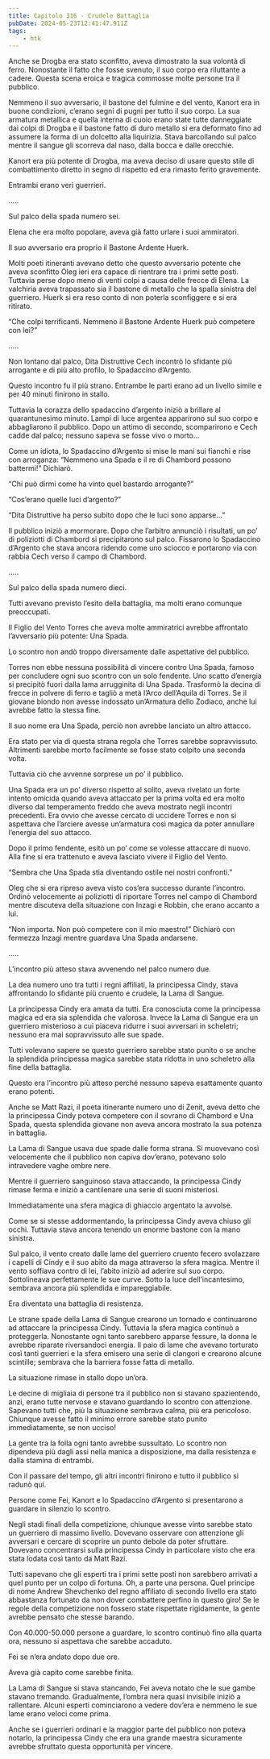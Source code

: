 ```yaml
---
title: Capitolo 316 - Crudele Battaglia
pubDate: 2024-05-23T12:41:47.911Z
tags:
    - htk
---
```


Anche se Drogba era stato sconfitto, aveva dimostrato la sua volontà di ferro. Nonostante il fatto che fosse svenuto, il suo corpo era riluttante a cadere. Questa scena eroica e tragica commosse molte persone tra il pubblico.

Nemmeno il suo avversario, il bastone del fulmine e del vento, Kanort era in buone condizioni, c’erano segni di pugni per tutto il suo corpo. La sua armatura metallica e quella interna di cuoio erano state tutte danneggiate dai colpi di Drogba e il bastone fatto di duro metallo si era deformato fino ad assumere la forma di un dolcetto alla liquirizia. Stava barcollando sul palco mentre il sangue gli scorreva dal naso, dalla bocca e dalle orecchie.

Kanort era più potente di Drogba, ma aveva deciso di usare questo stile di combattimento diretto in segno di rispetto ed era rimasto ferito gravemente.

Entrambi erano veri guerrieri.

…..

Sul palco della spada numero sei.

Elena che era molto popolare, aveva già fatto urlare i suoi ammiratori.

Il suo avversario era proprio il Bastone Ardente Huerk.

Molti poeti itineranti avevano detto che questo avversario potente che aveva sconfitto Oleg ieri era capace di rientrare tra i primi sette posti. Tuttavia perse dopo meno di venti colpi a causa delle frecce di Elena. La valchiria aveva trapassato sia il bastone di metallo che la spalla sinistra del guerriero. Huerk si era reso conto di non poterla sconfiggere e si era ritirato.

“Che colpi terrificanti. Nemmeno il Bastone Ardente Huerk può competere con lei?”

…..

Non lontano dal palco, Dita Distruttive Cech incontrò lo sfidante più arrogante e di più alto profilo, lo Spadaccino d’Argento.

Questo incontro fu il più strano. Entrambe le parti erano ad un livello simile e per 40 minuti finirono in stallo.

Tuttavia la corazza dello spadaccino d’argento iniziò a brillare al quarantunesimo minuto. Lampi di luce argentea apparirono sul suo corpo e abbagliarono il pubblico. Dopo un attimo di secondo, scomparirono e Cech cadde dal palco; nessuno sapeva se fosse vivo o morto…

Come un idiota, lo Spadaccino d’Argento si mise le mani sui fianchi e rise con arroganza: “Nemmeno una Spada e il re di Chambord possono battermi!” Dichiarò.

“Chi può dirmi come ha vinto quel bastardo arrogante?”

“Cos’erano quelle luci d’argento?”

“Dita Distruttive ha perso subito dopo che le luci sono apparse…”

Il pubblico iniziò a mormorare. Dopo che l’arbitro annunciò i risultati, un po’ di poliziotti di Chambord si precipitarono sul palco. Fissarono lo Spadaccino d’Argento che stava ancora ridendo come uno sciocco e portarono via con rabbia Cech verso il campo di Chambord.

…..

Sul palco della spada numero dieci.

Tutti avevano previsto l’esito della battaglia, ma molti erano comunque preoccupati.

Il Figlio del Vento Torres che aveva molte ammiratrici avrebbe affrontato l’avversario più potente: Una Spada.

Lo scontro non andò troppo diversamente dalle aspettative del pubblico.

Torres non ebbe nessuna possibilità di vincere contro Una Spada, famoso per concludere ogni suo scontro con un solo fendente. Uno scatto d’energia si precipitò fuori dalla lama arrugginita di Una Spada. Trasformò la decina di frecce in polvere di ferro e tagliò a metà l’Arco dell’Aquila di Torres. Se il giovane biondo non avesse indossato un’Armatura dello Zodiaco, anche lui avrebbe fatto la stessa fine.

Il suo nome era Una Spada, perciò non avrebbe lanciato un altro attacco.

Era stato per via di questa strana regola che Torres sarebbe sopravvissuto. Altrimenti sarebbe morto facilmente se fosse stato colpito una seconda volta.

Tuttavia ciò che avvenne sorprese un po’ il pubblico.

Una Spada era un po’ diverso rispetto al solito, aveva rivelato un forte intento omicida quando aveva attaccato per la prima volta ed era molto diverso dal temperamento freddo che aveva mostrato negli incontri precedenti. Era ovvio che avesse cercato di uccidere Torres e non si aspettava che l’arciere avesse un’armatura così magica da poter annullare l’energia del suo attacco.

Dopo il primo fendente, esitò un po’ come se volesse attaccare di nuovo. Alla fine si era trattenuto e aveva lasciato vivere il Figlio del Vento.

“Sembra che Una Spada stia diventando ostile nei nostri confronti.”

Oleg che si era ripreso aveva visto cos’era successo durante l’incontro. Ordinò velocemente ai poliziotti di riportare Torres nel campo di Chambord mentre discuteva della situazione con Inzagi e Robbin, che erano accanto a lui.

“Non importa. Non può competere con il mio maestro!” Dichiarò con fermezza Inzagi mentre guardava Una Spada andarsene.

…..

L’incontro più atteso stava avvenendo nel palco numero due.

La dea numero uno tra tutti i regni affiliati, la principessa Cindy, stava affrontando lo sfidante più cruento e crudele, la Lama di Sangue.

La principessa Cindy era amata da tutti. Era conosciuta come la principessa magica ed era sia splendida che valorosa. Invece la Lama di Sangue era un guerriero misterioso a cui piaceva ridurre i suoi avversari in scheletri; nessuno era mai sopravvissuto alle sue spade.

Tutti volevano sapere se questo guerriero sarebbe stato punito o se anche la splendida principessa magica sarebbe stata ridotta in uno scheletro alla fine della battaglia.

Questo era l’incontro più atteso perché nessuno sapeva esattamente quanto erano potenti.

Anche se Matt Razi, il poeta itinerante numero uno di Zenit, aveva detto che la principessa Cindy poteva competere con il sovrano di Chambord e Una Spada, questa splendida giovane non aveva ancora mostrato la sua potenza in battaglia.

La Lama di Sangue usava due spade dalle forma strana. Si muovevano così velocemente che il pubblico non capiva dov’erano, potevano solo intravedere vaghe ombre nere.

Mentre il guerriero sanguinoso stava attaccando, la principessa Cindy rimase ferma e iniziò a cantilenare una serie di suoni misteriosi.

Immediatamente una sfera magica di ghiaccio argentato la avvolse.

Come se si stesse addormentando, la principessa Cindy aveva chiuso gli occhi. Tuttavia stava ancora tenendo un enorme bastone con la mano sinistra.

Sul palco, il vento creato dalle lame del guerriero cruento fecero svolazzare i capelli di Cindy e il suo abito da maga attraverso la sfera magica. Mentre il vento soffiava contro di lei, l’abito iniziò ad aderire sul suo corpo. Sottolineava perfettamente le sue curve. Sotto la luce dell’incantesimo, sembrava ancora più splendida e impareggiabile.

Era diventata una battaglia di resistenza.

Le strane spade della Lama di Sangue crearono un tornado e continuarono ad attaccare la principessa Cindy. Tuttavia la sfera magica continuò a proteggerla. Nonostante ogni tanto sarebbero apparse fessure, la donna le avrebbe riparate riversandoci energia. Il paio di lame che avevano torturato così tanti guerrieri e la sfera emisero una serie di clangori e crearono alcune scintille; sembrava che la barriera fosse fatta di metallo.

La situazione rimase in stallo dopo un’ora.

Le decine di migliaia di persone tra il pubblico non si stavano spazientendo, anzi, erano tutte nervose e stavano guardando lo scontro con attenzione. Sapevano tutti che, più la situazione sembrava calma, più era pericoloso. Chiunque avesse fatto il minimo errore sarebbe stato punito immediatamente, se non ucciso!

La gente tra la folla ogni tanto avrebbe sussultato. Lo scontro non dipendeva più dagli assi nella manica a disposizione, ma dalla resistenza e dalla stamina di entrambi.

Con il passare del tempo, gli altri incontri finirono e tutto il pubblico si radunò qui.

Persone come Fei, Kanort e lo Spadaccino d’Argento si presentarono a guardare in silenzio lo scontro.

Negli stadi finali della competizione, chiunque avesse vinto sarebbe stato un guerriero di massimo livello. Dovevano osservare con attenzione gli avversari e cercare di scoprire un punto debole da poter sfruttare. Dovevano concentrarsi sulla principessa Cindy in particolare visto che era stata lodata così tanto da Matt Razi.

Tutti sapevano che gli esperti tra i primi sette posti non sarebbero arrivati a quel punto per un colpo di fortuna. Oh, a parte una persona. Quel principe di nome Andrew Shevchenko del regno affiliato di secondo livello era stato abbastanza fortunato da non dover combattere perfino in questo giro! Se le regole della competizione non fossero state rispettate rigidamente, la gente avrebbe pensato che stesse barando.

Con 40.000-50.000 persone a guardare, lo scontro continuò fino alla quarta ora, nessuno si aspettava che sarebbe accaduto.

Fei se n’era andato dopo due ore.

Aveva già capito come sarebbe finita.

La Lama di Sangue si stava stancando, Fei aveva notato che le sue gambe stavano tremando. Gradualmente, l’ombra nera quasi invisibile iniziò a rallentare. Alcuni esperti cominciarono a vedere dov’era e nemmeno le sue lame erano veloci come prima.

Anche se i guerrieri ordinari e la maggior parte del pubblico non poteva notarlo, la principessa Cindy che era una grande maestra sicuramente avrebbe sfruttato questa opportunità per vincere.



